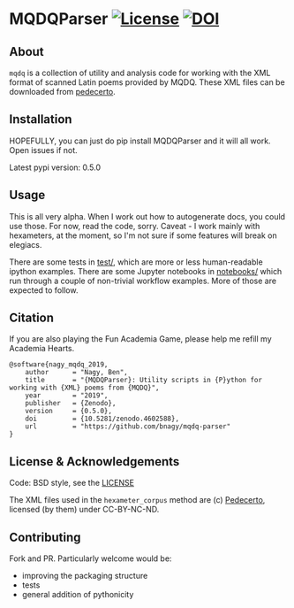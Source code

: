# MQDQParser [![License](https://img.shields.io/badge/License-BSD%203--Clause-blue.svg)](https://opensource.org/licenses/BSD-3-Clause) [![DOI](https://zenodo.org/badge/182027877.svg)](https://zenodo.org/badge/latestdoi/182027877)


## About

`mqdq` is a collection of utility and analysis code for working with the XML format of scanned Latin poems provided by MQDQ. These XML files can be downloaded from [pedecerto](http://www.pedecerto.eu/pagine/autori).

## Installation

HOPEFULLY, you can just do pip install MQDQParser and it will all work. Open issues if not.

Latest pypi version: 0.5.0

## Usage

This is all very alpha. When I work out how to autogenerate docs, you could use those. For now, read the code, sorry. Caveat - I work mainly with hexameters, at the moment, so I'm not sure if some features will break on elegiacs.

There are some tests in [test/](test), which are more or less human-readable ipython examples. There are some Jupyter notebooks in [notebooks/](notebooks) which run through a couple of non-trivial workflow examples. More of those are expected to follow.

## Citation

If you are also playing the Fun Academia Game, please help me refill my Academia Hearts.

```
@software{nagy_mqdq_2019,
    author 		= "Nagy, Ben",
    title  		= "{MQDQParser}: Utility scripts in {P}ython for working with {XML} poems from {MQDQ}",
    year   		= "2019",
    publisher 	= {Zenodo},
    version 	= {0.5.0},
    doi 		= {10.5281/zenodo.4602588},
    url    		= "https://github.com/bnagy/mqdq-parser"
}
```

## License & Acknowledgements

Code: BSD style, see the [LICENSE](LICENSE.txt)

The XML files used in the `hexameter_corpus` method are (c) [Pedecerto](http://www.pedecerto.eu), licensed (by them) under CC-BY-NC-ND.

## Contributing

Fork and PR. Particularly welcome would be:
- improving the packaging structure
- tests
- general addition of pythonicity
